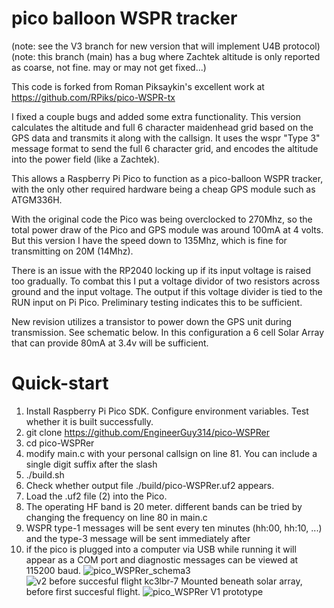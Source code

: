 # pico balloon WSPR tracker

(note: see the V3 branch for new version that will implement U4B protocol)
(note: this branch (main) has a bug where Zachtek altitude is only reported as coarse, not fine. may or may not get fixed...)

This code is forked from Roman Piksaykin's excellent work at https://github.com/RPiks/pico-WSPR-tx  

I fixed a couple bugs and added some extra functionality. This version calculates the altitude and full 6 character maidenhead grid based on the GPS data and transmits it along with the callsign. It uses the wspr "Type 3" message format to send the full 6 character grid, and encodes the altitude into the power field (like a Zachtek).

This allows a Raspberry Pi Pico to function as a pico-balloon WSPR tracker, with the only other required hardware being a cheap GPS module such as ATGM336H.

With the original code the Pico was being overclocked to 270Mhz, so the total power draw of the Pico and GPS module was around 100mA at 4 volts. But this version I have the speed down to 135Mhz, which is fine for transmitting on 20M (14Mhz).

There is an issue with the RP2040 locking up if its input voltage is raised too gradually. To combat this I put a voltage dividor of two resistors across ground and the input voltage. The output if this voltage divider is tied to the RUN input on Pi Pico. Preliminary testing indicates this to be sufficient.

New revision utilizes a transistor to power down the GPS unit during transmission. See schematic below. In this configuration a 6 cell Solar Array that can provide 80mA at 3.4v will be sufficient.

# Quick-start
1. Install Raspberry Pi Pico SDK. Configure environment variables. Test whether it is built successfully.
2. git clone https://github.com/EngineerGuy314/pico-WSPRer 
4. cd pico-WSPRer
5. modify main.c with your personal callsign on line 81. You can include a single digit suffix after the slash
6. ./build.sh
7. Check whether output file ./build/pico-WSPRer.uf2 appears.
8. Load the .uf2 file (2) into the Pico.
9. The operating HF band is 20 meter. different bands can be tried by changing the frequency on line 80 in main.c
10. WSPR type-1 messages will be sent every ten minutes (hh:00, hh:10, ...) and the type-3 message will be sent immediately after
11. if the pico is plugged into a computer via USB while running it will appear as a COM port and diagnostic messages can be viewed at 115200 baud.
![pico_WSPRer_schema3](https://github.com/EngineerGuy314/pico-WSPRer/assets/123671395/3f5834ce-b7f6-4771-9a32-b0801d9130fa)
![v2 before succesful flight kc3lbr-7](https://github.com/EngineerGuy314/pico-WSPRer/assets/123671395/6a0a48e6-81e2-477d-8a83-dc0bd025c36f)
Mounted beneath solar array, before first succesful flight.
![pico_WSPRer](https://github.com/EngineerGuy314/pico-WSPRer/assets/123671395/bfaad70b-ae55-4695-b1ce-e6d6bb5c9d0f)
V1 prototype



